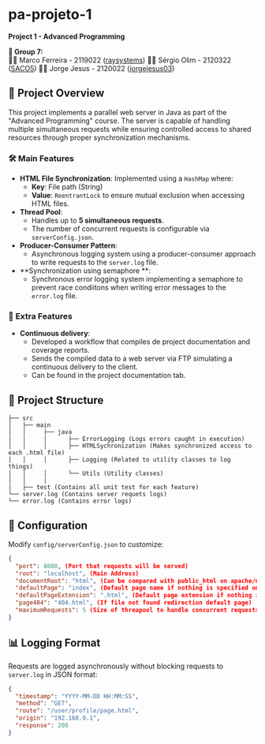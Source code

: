 # pa-projeto-1
**Project 1 - Advanced Programming**

**👥 Group 7:**<br>
👨‍💻 Marco Ferreira - 2119022 ([raysystems](https://github.com/raysystems))
👨‍💻 Sérgio Olim - 2120322 ([SACO5](https://github.com/SACO5))
👨‍💻 Jorge Jesus - 2120022 ([jorgejesus03](https://github.com/jorgejesus03))

## 📌 Project Overview
This project implements a parallel web server in Java as part of the "Advanced Programming" course. The server is capable of handling multiple simultaneous requests while ensuring controlled access to shared resources through proper synchronization mechanisms.

### 🛠️ Main Features
- **HTML File Synchronization**: Implemented using a `HashMap` where:
    - **Key**: File path (String)
    - **Value**: `ReentrantLock` to ensure mutual exclusion when accessing HTML files.
- **Thread Pool**: 
    - Handles up to **5 simultaneous requests**.
    - The number of concurrent requests is configurable via `serverConfig.json`.
- **Producer-Consumer Pattern**:
    - Asynchronous logging system using a producer-consumer approach to write requests to the `server.log` file.
- **Synchronization using semaphore **:
    - Synchronous error logging system implementing a semaphore to prevent race condiitons when writing error messages to the `error.log` file.

### 🚀 Extra Features
- **Continuous delivery**: 
    - Developed a workflow that compiles de project documentation and coverage reports.
    - Sends the compiled data to a web server via FTP simulating a continuous delivery to the client.
    - Can be found in the project documentation tab.

## 📂 Project Structure
```
├── src
│   ├── main
│   │     ├── java
|   |     |      ├── ErrorLogging (Logs errors caught in execution)
│   │     │      ├── HTMLSychronization (Makes synchronized access to each .html file)
│   │     │      ├── Logging (Related to utility classes to log things)
│   │     │      └── Utils (Utility classes)
│   │     |
|   ├── test (Contains all unit test for each feature)     
└── server.log (Contains server requets logs)
└── error.log (Contains error logs)
```


## 📑 Configuration
Modify `config/serverConfig.json` to customize:
```json
{
  "port": 8080, (Port that requests will be served)
  "root": "localhost", (Main Address)
  "documentRoot": "html", (Can be compared with public_html on apache/nginx)
  "defaultPage": "index", (Default page name if nothing is specified on route)
  "defaultPageExtension": ".html", (Default page extension if nothing is specified on route)
  "page404": "404.html", (If file not found redirection default page)
  "maximumRequests": 5 (Size of threapool to handle concurrent requests)
}
```

## 📊 Logging Format
Requests are logged asynchronously without blocking requests to `server.log` in JSON format:
```json
{
  "timestamp": "YYYY-MM-DD HH:MM:SS",
  "method": "GET",
  "route": "/user/profile/page.html",
  "origin": "192.168.0.1",
  "response": 200
}
```
